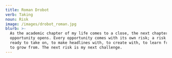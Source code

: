 ```yaml
---
title: Roman Drobot
verb: Taking
noun: Risk
image: /images/drobot_roman.jpg
blurb: >-
  As the academic chapter of my life comes to a close, the next chapter of
  opportunity opens. Every opportunity comes with its own risk; a risk that I am
  ready to take on, to make headlines with, to create with, to learn from, and
  to grow from. The next risk is my next challenge.
---
```


